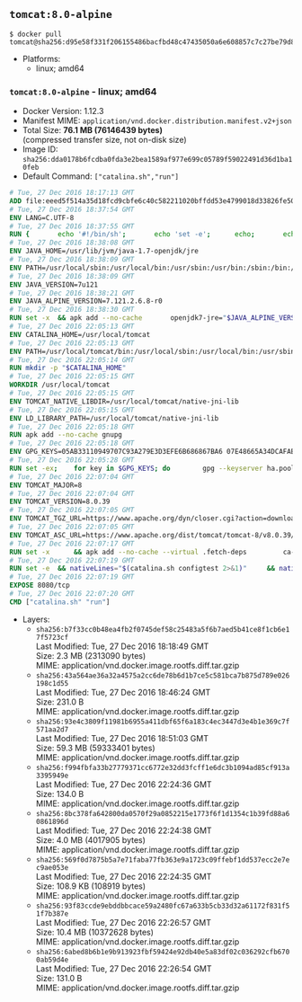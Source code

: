 ## `tomcat:8.0-alpine`

```console
$ docker pull tomcat@sha256:d95e58f331f206155486bacfbd48c47435050a6e608857c7c27be79d86099afa
```

-	Platforms:
	-	linux; amd64

### `tomcat:8.0-alpine` - linux; amd64

-	Docker Version: 1.12.3
-	Manifest MIME: `application/vnd.docker.distribution.manifest.v2+json`
-	Total Size: **76.1 MB (76146439 bytes)**  
	(compressed transfer size, not on-disk size)
-	Image ID: `sha256:dda0178b6fcdba0fda3e2bea1589af977e699c05789f59022491d36d1ba10feb`
-	Default Command: `["catalina.sh","run"]`

```dockerfile
# Tue, 27 Dec 2016 18:17:13 GMT
ADD file:eeed5f514a35d18fcd9cbfe6c40c582211020bffdd53e4799018d33826fe5067 in / 
# Tue, 27 Dec 2016 18:37:54 GMT
ENV LANG=C.UTF-8
# Tue, 27 Dec 2016 18:37:55 GMT
RUN { 		echo '#!/bin/sh'; 		echo 'set -e'; 		echo; 		echo 'dirname "$(dirname "$(readlink -f "$(which javac || which java)")")"'; 	} > /usr/local/bin/docker-java-home 	&& chmod +x /usr/local/bin/docker-java-home
# Tue, 27 Dec 2016 18:38:08 GMT
ENV JAVA_HOME=/usr/lib/jvm/java-1.7-openjdk/jre
# Tue, 27 Dec 2016 18:38:09 GMT
ENV PATH=/usr/local/sbin:/usr/local/bin:/usr/sbin:/usr/bin:/sbin:/bin:/usr/lib/jvm/java-1.7-openjdk/jre/bin:/usr/lib/jvm/java-1.7-openjdk/bin
# Tue, 27 Dec 2016 18:38:09 GMT
ENV JAVA_VERSION=7u121
# Tue, 27 Dec 2016 18:38:21 GMT
ENV JAVA_ALPINE_VERSION=7.121.2.6.8-r0
# Tue, 27 Dec 2016 18:38:30 GMT
RUN set -x 	&& apk add --no-cache 		openjdk7-jre="$JAVA_ALPINE_VERSION" 	&& [ "$JAVA_HOME" = "$(docker-java-home)" ]
# Tue, 27 Dec 2016 22:05:13 GMT
ENV CATALINA_HOME=/usr/local/tomcat
# Tue, 27 Dec 2016 22:05:13 GMT
ENV PATH=/usr/local/tomcat/bin:/usr/local/sbin:/usr/local/bin:/usr/sbin:/usr/bin:/sbin:/bin:/usr/lib/jvm/java-1.7-openjdk/jre/bin:/usr/lib/jvm/java-1.7-openjdk/bin
# Tue, 27 Dec 2016 22:05:14 GMT
RUN mkdir -p "$CATALINA_HOME"
# Tue, 27 Dec 2016 22:05:15 GMT
WORKDIR /usr/local/tomcat
# Tue, 27 Dec 2016 22:05:15 GMT
ENV TOMCAT_NATIVE_LIBDIR=/usr/local/tomcat/native-jni-lib
# Tue, 27 Dec 2016 22:05:15 GMT
ENV LD_LIBRARY_PATH=/usr/local/tomcat/native-jni-lib
# Tue, 27 Dec 2016 22:05:18 GMT
RUN apk add --no-cache gnupg
# Tue, 27 Dec 2016 22:05:18 GMT
ENV GPG_KEYS=05AB33110949707C93A279E3D3EFE6B686867BA6 07E48665A34DCAFAE522E5E6266191C37C037D42 47309207D818FFD8DCD3F83F1931D684307A10A5 541FBE7D8F78B25E055DDEE13C370389288584E7 61B832AC2F1C5A90F0F9B00A1C506407564C17A3 713DA88BE50911535FE716F5208B0AB1D63011C7 79F7026C690BAA50B92CD8B66A3AD3F4F22C4FED 9BA44C2621385CB966EBA586F72C284D731FABEE A27677289986DB50844682F8ACB77FC2E86E29AC A9C5DF4D22E99998D9875A5110C01C5A2F6059E7 DCFD35E0BF8CA7344752DE8B6FB21E8933C60243 F3A04C595DB5B6A5F1ECA43E3B7BBB100D811BBE F7DA48BB64BCB84ECBA7EE6935CD23C10D498E23
# Tue, 27 Dec 2016 22:05:28 GMT
RUN set -ex; 	for key in $GPG_KEYS; do 		gpg --keyserver ha.pool.sks-keyservers.net --recv-keys "$key"; 	done
# Tue, 27 Dec 2016 22:07:04 GMT
ENV TOMCAT_MAJOR=8
# Tue, 27 Dec 2016 22:07:04 GMT
ENV TOMCAT_VERSION=8.0.39
# Tue, 27 Dec 2016 22:07:05 GMT
ENV TOMCAT_TGZ_URL=https://www.apache.org/dyn/closer.cgi?action=download&filename=tomcat/tomcat-8/v8.0.39/bin/apache-tomcat-8.0.39.tar.gz
# Tue, 27 Dec 2016 22:07:05 GMT
ENV TOMCAT_ASC_URL=https://www.apache.org/dist/tomcat/tomcat-8/v8.0.39/bin/apache-tomcat-8.0.39.tar.gz.asc
# Tue, 27 Dec 2016 22:07:17 GMT
RUN set -x 		&& apk add --no-cache --virtual .fetch-deps 		ca-certificates 		tar 		openssl 	&& wget -O tomcat.tar.gz "$TOMCAT_TGZ_URL" 	&& wget -O tomcat.tar.gz.asc "$TOMCAT_ASC_URL" 	&& gpg --batch --verify tomcat.tar.gz.asc tomcat.tar.gz 	&& tar -xvf tomcat.tar.gz --strip-components=1 	&& rm bin/*.bat 	&& rm tomcat.tar.gz* 		&& nativeBuildDir="$(mktemp -d)" 	&& tar -xvf bin/tomcat-native.tar.gz -C "$nativeBuildDir" --strip-components=1 	&& apk add --no-cache --virtual .native-build-deps 		apr-dev 		gcc 		libc-dev 		make 		"openjdk${JAVA_VERSION%%[-~bu]*}"="$JAVA_ALPINE_VERSION" 		openssl-dev 	&& ( 		export CATALINA_HOME="$PWD" 		&& cd "$nativeBuildDir/native" 		&& ./configure 			--libdir="$TOMCAT_NATIVE_LIBDIR" 			--prefix="$CATALINA_HOME" 			--with-apr="$(which apr-1-config)" 			--with-java-home="$(docker-java-home)" 			--with-ssl=yes 		&& make -j$(getconf _NPROCESSORS_ONLN) 		&& make install 	) 	&& runDeps="$( 		scanelf --needed --nobanner --recursive "$TOMCAT_NATIVE_LIBDIR" 			| awk '{ gsub(/,/, "\nso:", $2); print "so:" $2 }' 			| sort -u 			| xargs -r apk info --installed 			| sort -u 	)" 	&& apk add --virtual .tomcat-native-rundeps $runDeps 	&& apk del .fetch-deps .native-build-deps 	&& rm -rf "$nativeBuildDir" 	&& rm bin/tomcat-native.tar.gz
# Tue, 27 Dec 2016 22:07:19 GMT
RUN set -e 	&& nativeLines="$(catalina.sh configtest 2>&1)" 	&& nativeLines="$(echo "$nativeLines" | grep 'Apache Tomcat Native')" 	&& nativeLines="$(echo "$nativeLines" | sort -u)" 	&& if ! echo "$nativeLines" | grep 'INFO: Loaded APR based Apache Tomcat Native library' >&2; then 		echo >&2 "$nativeLines"; 		exit 1; 	fi
# Tue, 27 Dec 2016 22:07:19 GMT
EXPOSE 8080/tcp
# Tue, 27 Dec 2016 22:07:20 GMT
CMD ["catalina.sh" "run"]
```

-	Layers:
	-	`sha256:b7f33cc0b48ea4fb2f0745def58c25483a5f6b7aed5b41ce8f1cb6e17f5723cf`  
		Last Modified: Tue, 27 Dec 2016 18:18:49 GMT  
		Size: 2.3 MB (2313090 bytes)  
		MIME: application/vnd.docker.image.rootfs.diff.tar.gzip
	-	`sha256:43a564ae36a32a4575a2cc6de78b6d1b7ce5c581bca7b875d789e026198c1d55`  
		Last Modified: Tue, 27 Dec 2016 18:46:24 GMT  
		Size: 231.0 B  
		MIME: application/vnd.docker.image.rootfs.diff.tar.gzip
	-	`sha256:93e4c3809f11981b6955a411dbf65f6a183c4ec3447d3e4b1e369c7f571aa2d7`  
		Last Modified: Tue, 27 Dec 2016 18:51:03 GMT  
		Size: 59.3 MB (59333401 bytes)  
		MIME: application/vnd.docker.image.rootfs.diff.tar.gzip
	-	`sha256:f994fbfa33b27779371cc6772e32dd3fcff1e6dc3b1094ad85cf913a3395949e`  
		Last Modified: Tue, 27 Dec 2016 22:24:36 GMT  
		Size: 134.0 B  
		MIME: application/vnd.docker.image.rootfs.diff.tar.gzip
	-	`sha256:8bc378fa642800da0570f29a0852215e1773f6f1d1354c1b39fd88a60861896d`  
		Last Modified: Tue, 27 Dec 2016 22:24:38 GMT  
		Size: 4.0 MB (4017905 bytes)  
		MIME: application/vnd.docker.image.rootfs.diff.tar.gzip
	-	`sha256:569f0d7875b5a7e71faba77fb363e9a1723c09ffebf1dd537ecc2e7ec9ae053e`  
		Last Modified: Tue, 27 Dec 2016 22:24:35 GMT  
		Size: 108.9 KB (108919 bytes)  
		MIME: application/vnd.docker.image.rootfs.diff.tar.gzip
	-	`sha256:93f83ccde9ebddbbcace59a2480fc67a633b5cb33d32a61172f831f51f7b387e`  
		Last Modified: Tue, 27 Dec 2016 22:26:57 GMT  
		Size: 10.4 MB (10372628 bytes)  
		MIME: application/vnd.docker.image.rootfs.diff.tar.gzip
	-	`sha256:6abed8b6b1e9b913923fbf59424e92db40e5a83df02c036292cfb6700ab59d4e`  
		Last Modified: Tue, 27 Dec 2016 22:26:54 GMT  
		Size: 131.0 B  
		MIME: application/vnd.docker.image.rootfs.diff.tar.gzip
